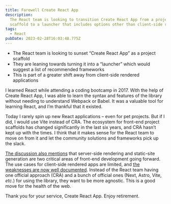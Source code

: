 ```yaml
---
title: Farewell Create React App
description:
  The React team is looking to transition Create React App from a project
  scaffold to a launcher that includes options other than client-side rendering
tags:
  - React
pubDate: 2023-02-28T16:03:48.775Z
---
```


- The React team is looking to sunset “Create React App” as a project scaffold
- They are leaning towards turning it into a “launcher” which would suggest a
  list of recommended frameworks
- This is part of a greater shift away from client-side rendered applications

I learned React while attending a coding bootcamp in 2017. With the help of
Create React App, I was able to learn the syntax and features of the library
without needing to understand Webpack or Babel. It was a valuable tool for
learning React, and I’m thankful that it existed.

Today I rarely spin up new React applications – even for pet projects. But if I
did, I would use Vite instead of CRA. The ecosystem for front-end project
scaffolds has changed significantly in the last six years, and CRA hasn’t kept
up with the times. I think that it makes sense for the React team to move on
from it and let the community solutions and frameworks pick up the slack.

[The discussion also mentions](https://github.com/reactjs/reactjs.org/pull/5487#issuecomment-1409720741)
that server-side rendering and static-site generation are two critical areas of
front-end development going forward. The use cases for client-side rendered apps
are limited, and
[the weaknesses are now well documented](https://infrequently.org/2023/02/the-market-for-lemons/).
Instead of the React team having one official approach (CRA) and a bunch of
official ones (Next, Astro, Vite, _etc_.) for using the library, they want to be
more agnostic. This is a good move for the health of the web.

Thank you for your service, Create React App. Enjoy retirement.

